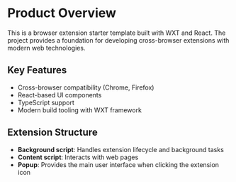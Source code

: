 # Product Overview

This is a browser extension starter template built with WXT and React. The project provides a foundation for developing cross-browser extensions with modern web technologies.

## Key Features
- Cross-browser compatibility (Chrome, Firefox)
- React-based UI components
- TypeScript support
- Modern build tooling with WXT framework

## Extension Structure
- **Background script**: Handles extension lifecycle and background tasks
- **Content script**: Interacts with web pages
- **Popup**: Provides the main user interface when clicking the extension icon